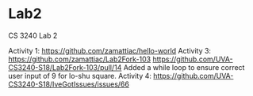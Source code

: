 # Lab2
CS 3240 Lab 2

Activity 1: https://github.com/zamattiac/hello-world
Activity 3: https://github.com/zamattiac/Lab2Fork-103
            https://github.com/UVA-CS3240-S18/Lab2Fork-103/pull/14
            Added a while loop to ensure correct user input of 9 for lo-shu square.
Activity 4: https://github.com/UVA-CS3240-S18/IveGotIssues/issues/66
